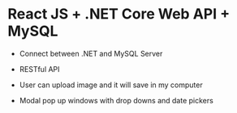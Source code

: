 # React JS + .NET Core Web API + MySQL

- Connect between .NET and MySQL Server

- RESTful API 

- User can upload image and it will save in my computer

- Modal pop up windows with drop downs and date pickers
